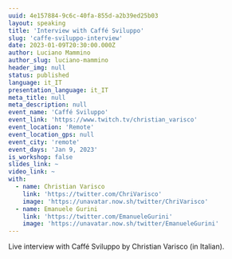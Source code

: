 ```yaml
---
uuid: 4e157884-9c6c-40fa-855d-a2b39ed25b03
layout: speaking
title: 'Interview with Caffé Sviluppo'
slug: 'caffe-sviluppo-interview'
date: 2023-01-09T20:30:00.000Z
author: Luciano Mammino
author_slug: luciano-mammino
header_img: null
status: published
language: it_IT
presentation_language: it_IT
meta_title: null
meta_description: null
event_name: 'Caffé Sviluppo'
event_link: 'https://www.twitch.tv/christian_varisco'
event_location: 'Remote'
event_location_gps: null
event_city: 'remote'
event_days: 'Jan 9, 2023'
is_workshop: false
slides_link: ~
video_link: ~
with:
  - name: Christian Varisco
    link: 'https://twitter.com/ChriVarisco'
    image: 'https://unavatar.now.sh/twitter/ChriVarisco'
  - name: Emanuele Gurini
    link: 'https://twitter.com/EmanueleGurini'
    image: 'https://unavatar.now.sh/twitter/EmanueleGurini'
---
```


Live interview with Caffé Sviluppo by Christian Varisco (in Italian).